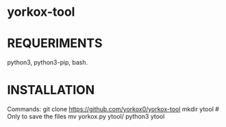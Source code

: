 # yorkox-tool
   # REQUERIMENTS

python3, python3-pip, bash.

   # INSTALLATION

Commands:
  git clone https://github.com/yorkox0/yorkox-tool
  mkdir ytool # Only to save the files
  mv yorkox.py ytool/
  python3 ytool
